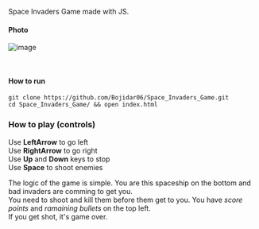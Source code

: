 Space Invaders Game made with JS. 

#### Photo

![image](https://user-images.githubusercontent.com/77159670/177048103-5293debb-a478-4d9e-be32-9316f05e5247.png)

<br>

#### How to run

```
git clone https://github.com/Bojidar06/Space_Invaders_Game.git
cd Space_Invaders_Game/ && open index.html
```

### How to play (controls)

Use **LeftArrow** to go left  
Use **RightArrow** to go right  
Use **Up** and **Down** keys to stop  
Use **Space** to shoot enemies  

The logic of the game is simple. You are this spaceship on the bottom and bad invaders are comming to get you.  
You need to shoot and kill them before them get to you. You have *score points* and *ramaining bullets* on the top left.  
If you get shot, it's game over.
